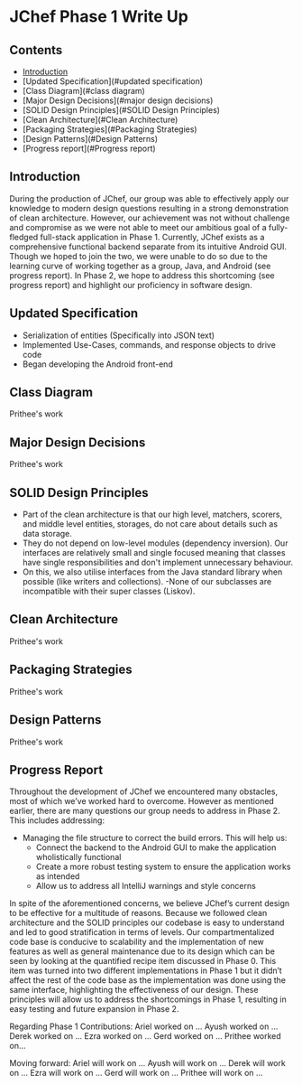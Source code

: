 # JChef Phase 1 Write Up

## Contents

* [Introduction](#introduction)
* [Updated Specification](#updated specification)
* [Class Diagram](#class diagram)
* [Major Design Decisions](#major design decisions)
* [SOLID Design Principles](#SOLID Design Principles)
* [Clean Architecture](#Clean Architecture)
* [Packaging Strategies](#Packaging Strategies)
* [Design Patterns](#Design Patterns)
* [Progress report](#Progress report)

## Introduction

During the production of JChef, our group was able to effectively apply our knowledge to modern design questions resulting in a strong demonstration of clean architecture. However, our achievement was not without challenge and compromise as we were not able to meet our ambitious goal of a fully-fledged full-stack application in Phase 1. Currently, JChef exists as a comprehensive functional backend separate from its intuitive Android GUI. Though we hoped to join the two, we were unable to do so due to the learning curve of working together as a group, Java, and Android (see progress report). In Phase 2, we hope to address this shortcoming (see progress report) and highlight our proficiency in software design. 

## Updated Specification
- Serialization of entities (Specifically into JSON text)
- Implemented Use-Cases, commands, and response objects to drive code
- Began developing the Android front-end 


## Class Diagram

Prithee's work

## Major Design Decisions

Prithee's work

## SOLID Design Principles
- Part of the clean architecture is that our high level, matchers, scorers, and middle level entities, storages, do not care about details such as data storage. 
- They do not depend on low-level modules (dependency inversion). Our interfaces are relatively small and single focused meaning that classes have single responsibilities and don't implement unnecessary behaviour. 
- On this, we also utilise interfaces from the Java standard library when possible (like writers and collections). 
-None of our subclasses are incompatible with their super classes (Liskov).


## Clean Architecture

Prithee's work

## Packaging Strategies

Prithee's work

## Design Patterns

Prithee's work

## Progress Report

Throughout the development of JChef we encountered many obstacles, most of which we’ve worked hard to overcome. However as mentioned earlier, there are many questions our group needs to address in Phase 2. This includes addressing:
- Managing the file structure to correct the build errors. This will help us:
    - Connect the backend to the Android GUI to make the application wholistically functional
    - Create a more robust testing system to ensure the application works as intended
    - Allow us to address all IntelliJ warnings and style concerns
    
In spite of the aforementioned concerns, we believe JChef’s current design to be effective for a multitude of reasons. Because we followed clean architecture and the SOLID principles our codebase is easy to understand and led to good stratification in terms of levels. Our compartmentalized code base is conducive to scalability and the implementation of new features as well as general maintenance due to its design which can be seen by looking at the quantified recipe item discussed in Phase 0. This item was turned into two different implementations in Phase 1 but it didn’t affect the rest of the code base as the implementation was done using the same interface, highlighting the effectiveness of our design. These principles will allow us to address the shortcomings in Phase 1, resulting in easy testing and future expansion in Phase 2. 

Regarding Phase 1 Contributions:
Ariel worked on … 
Ayush worked on … 
Derek worked on … 
Ezra worked on …
Gerd worked on …
Prithee worked on…

Moving forward:
Ariel will work on … 
Ayush will work on … 
Derek will work on … 
Ezra will work on …
Gerd will work on …
Prithee will work on …

